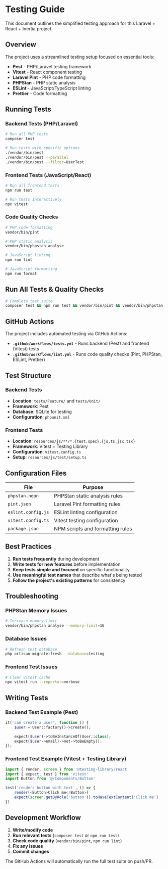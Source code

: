 # Testing Guide

This document outlines the simplified testing approach for this Laravel + React + Inertia project.

## Overview

The project uses a streamlined testing setup focused on essential tools:

- **Pest** - PHP/Laravel testing framework
- **Vitest** - React component testing
- **Laravel Pint** - PHP code formatting
- **PHPStan** - PHP static analysis
- **ESLint** - JavaScript/TypeScript linting
- **Prettier** - Code formatting

## Running Tests

### Backend Tests (PHP/Laravel)
```bash
# Run all PHP tests
composer test

# Run tests with specific options
./vendor/bin/pest
./vendor/bin/pest --parallel
./vendor/bin/pest --filter=UserTest
```

### Frontend Tests (JavaScript/React)
```bash
# Run all frontend tests
npm run test

# Run tests interactively
npx vitest
```

### Code Quality Checks

```bash
# PHP code formatting
vendor/bin/pint

# PHP static analysis
vendor/bin/phpstan analyse

# JavaScript linting
npm run lint

# JavaScript formatting
npm run format
```

## Run All Tests & Quality Checks

```bash
# Complete test suite
composer test && npm run test && vendor/bin/pint && vendor/bin/phpstan analyse && npm run lint
```

## GitHub Actions

The project includes automated testing via GitHub Actions:

- **`.github/workflows/tests.yml`** - Runs backend (Pest) and frontend (Vitest) tests
- **`.github/workflows/lint.yml`** - Runs code quality checks (Pint, PHPStan, ESLint, Prettier)

## Test Structure

### Backend Tests
- **Location**: `tests/Feature/` and `tests/Unit/`
- **Framework**: Pest
- **Database**: SQLite for testing
- **Configuration**: `phpunit.xml`

### Frontend Tests
- **Location**: `resources/js/**/*.{test,spec}.{js,ts,jsx,tsx}`
- **Framework**: Vitest + Testing Library
- **Configuration**: `vitest.config.ts`
- **Setup**: `resources/js/test/setup.ts`

## Configuration Files

| File | Purpose |
|------|---------|
| `phpstan.neon` | PHPStan static analysis rules |
| `pint.json` | Laravel Pint formatting rules |
| `eslint.config.js` | ESLint linting configuration |
| `vitest.config.ts` | Vitest testing configuration |
| `package.json` | NPM scripts and formatting rules |

## Best Practices

1. **Run tests frequently** during development
2. **Write tests for new features** before implementation
3. **Keep tests simple and focused** on specific functionality
4. **Use meaningful test names** that describe what's being tested
5. **Follow the project's existing patterns** for consistency

## Troubleshooting

### PHPStan Memory Issues
```bash
# Increase memory limit
vendor/bin/phpstan analyse --memory-limit=1G
```

### Database Issues
```bash
# Refresh test database
php artisan migrate:fresh --database=testing
```

### Frontend Test Issues
```bash
# Clear Vitest cache
npx vitest run --reporter=verbose
```

## Writing Tests

### Backend Test Example (Pest)
```php
it('can create a user', function () {
    $user = User::factory()->create();

    expect($user)->toBeInstanceOf(User::class);
    expect($user->email)->not->toBeEmpty();
});
```

### Frontend Test Example (Vitest + Testing Library)
```javascript
import { render, screen } from '@testing-library/react'
import { expect, test } from 'vitest'
import Button from '@/Components/Button'

test('renders button with text', () => {
    render(<Button>Click me</Button>)
    expect(screen.getByRole('button')).toHaveTextContent('Click me')
})
```

## Development Workflow

1. **Write/modify code**
2. **Run relevant tests** (`composer test` or `npm run test`)
3. **Check code quality** (`vendor/bin/pint`, `npm run lint`)
4. **Fix any issues**
5. **Commit changes**

The GitHub Actions will automatically run the full test suite on push/PR.